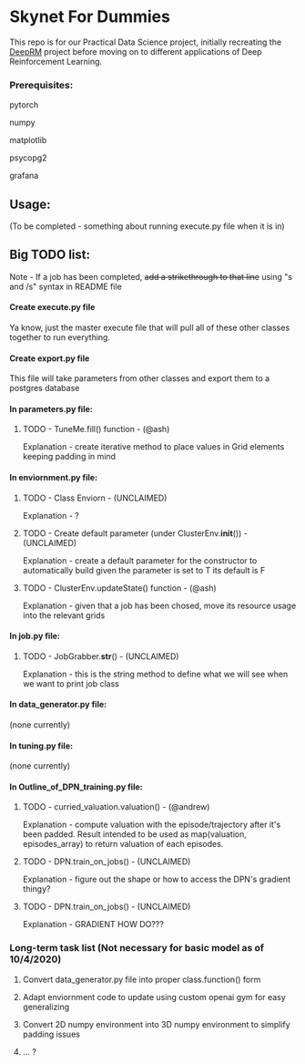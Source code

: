 # Skynet For Dummies

This repo is for our Practical Data Science project, initially recreating the [DeepRM](https://people.csail.mit.edu/alizadeh/papers/deeprm-hotnets16.pdf) project
before moving on to different applications of Deep Reinforcement Learning.


### Prerequisites:

pytorch

numpy

matplotlib

psycopg2

grafana


## Usage:

(To be completed - something about running execute.py file when it is in)

## Big TODO list:

Note - If a job has been completed, <s>add a strikethrough to that line</s> using "s and /s" syntax in README file

#### Create execute.py file
Ya know, just the master execute file that will pull all of these other classes together to run everything.


#### Create export.py file
This file will take parameters from other classes and export them to a postgres database


#### In parameters.py file:

1. TODO - TuneMe.fill() function - (@ash)

    Explanation - create iterative method to place values in Grid elements keeping padding in mind


#### In enviornment.py file:

1. TODO - Class Enviorn - (UNCLAIMED)

    Explanation - ?

2. TODO - Create default parameter (under ClusterEnv.__init__()) - (UNCLAIMED)

    Explanation - create a default parameter for the constructor to automatically build given the parameter is set to T its default is F

3. TODO - ClusterEnv.updateState() function - (@ash)

    Explanation - given that a job has been chosed, move its resource usage into the relevant grids


#### In job.py file:

1. TODO - JobGrabber.__str__() - (UNCLAIMED)

    Explanation - this is the string method to define what we will see when we want to print job class


#### In data_generator.py file: 

(none currently)


#### In tuning.py file:

(none currently)


#### In Outline_of_DPN_training.py file:

1. TODO - curried_valuation.valuation() - (@andrew)

    Explanation - compute valuation with the episode/trajectory after it's been padded. Result intended to be used as 
    map(valuation, episodes_array) to return valuation of each episodes.
    
2. TODO - DPN.train_on_jobs() - (UNCLAIMED)

    Explanation - figure out the shape or how to access the DPN's gradient thingy?
    
3. TODO - DPN.train_on_jobs() - (UNCLAIMED)

    Explanation - GRADIENT HOW DO??? 


### Long-term task list (Not necessary for basic model as of 10/4/2020)

1. Convert data_generator.py file into proper class.function() form

2. Adapt enviornment code to update using custom openai gym for easy generalizing

3. Convert 2D numpy environment into 3D numpy environment to simplify padding issues

4. ... ?
